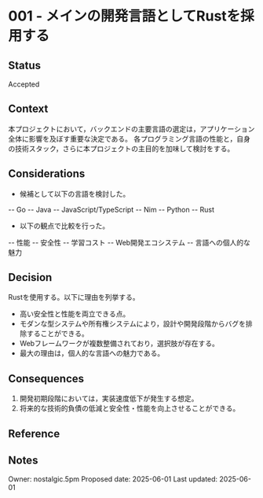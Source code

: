 # 001 - メインの開発言語としてRustを採用する

## Status

Accepted

## Context

本プロジェクトにおいて，バックエンドの主要言語の選定は，アプリケーション全体に影響を及ぼす重要な決定である。
各プログラミング言語の性能と，自身の技術スタック，さらに本プロジェクトの主目的を加味して検討をする。

## Considerations

- 候補として以下の言語を検討した。

-- Go
-- Java
-- JavaScript/TypeScript
-- Nim
-- Python
-- Rust

- 以下の観点で比較を行った。

-- 性能
-- 安全性
-- 学習コスト
-- Web開発エコシステム
-- 言語への個人的な魅力

## Decision

Rustを使用する。以下に理由を列挙する。

- 高い安全性と性能を両立できる点。
- モダンな型システムや所有権システムにより，設計や開発段階からバグを排除することができる。
- Webフレームワークが複数整備されており，選択肢が存在する。
- 最大の理由は，個人的な言語への魅力である。

## Consequences

1. 開発初期段階においては，実装速度低下が発生する想定。
2. 将来的な技術的負債の低減と安全性・性能を向上させることができる。

## Reference

## Notes

Owner: nostalgic.5pm
Proposed date: 2025-06-01
Last updated: 2025-06-01
